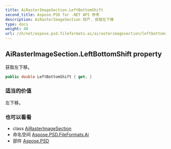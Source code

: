 ```yaml
---
title: AiRasterImageSection.LeftBottomShift
second_title: Aspose.PSD for .NET API 参考
description: AiRasterImageSection 财产. 获取左下移
type: docs
weight: 40
url: /zh/net/aspose.psd.fileformats.ai/airasterimagesection/leftbottomshift/
---
```

## AiRasterImageSection.LeftBottomShift property

获取左下移。

```csharp
public double LeftBottomShift { get; }
```

### 适当的价值

左下移。

### 也可以看看

* class [AiRasterImageSection](../)
* 命名空间 [Aspose.PSD.FileFormats.Ai](../../airasterimagesection/)
* 部件 [Aspose.PSD](../../../)


